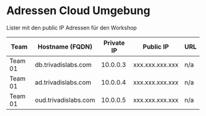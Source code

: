 # Adressen Cloud Umgebung

Lister mit den public IP Adressen für den Workshop

| Team    | Hostname (FQDN)      | Private IP | Public IP       | URL |
|---------|----------------------|------------|-----------------|-----|
| Team 01 | db.trivadislabs.com  | 10.0.0.3   | xxx.xxx.xxx.xxx | n/a |
| Team 01 | ad.trivadislabs.com  | 10.0.0.4   | xxx.xxx.xxx.xxx | n/a |
| Team 01 | oud.trivadislabs.com | 10.0.0.5   | xxx.xxx.xxx.xxx | n/a |